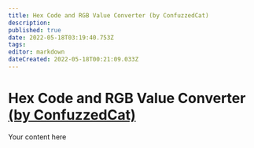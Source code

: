 ```yaml
---
title: Hex Code and RGB Value Converter (by ConfuzzedCat)
description: 
published: true
date: 2022-05-18T03:19:40.753Z
tags: 
editor: markdown
dateCreated: 2022-05-18T00:21:09.033Z
---
```


# Hex Code and RGB Value Converter [(by ConfuzzedCat)](https://www.twitch.tv/confuzzedcat)
Your content here